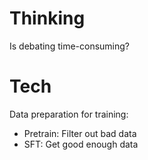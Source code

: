 # Thinking
Is debating time-consuming?

# Tech
Data preparation for training:
- Pretrain: Filter out bad data
- SFT: Get good enough data




